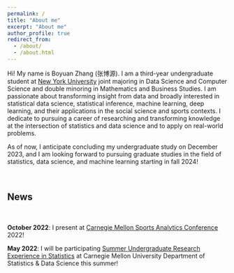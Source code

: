 ```yaml
---
permalink: /
title: "About me"
excerpt: "About me"
author_profile: true
redirect_from: 
  - /about/
  - /about.html
---
```


Hi! My name is Boyuan Zhang (张博源). I am a third-year undergraduate student at [New York University](https://www.nyu.edu/) joint majoring in Data Science and Computer Science and double minoring in Mathematics and Business Studies. I am passionate about transforming insight from data and broadly interested in statistical data science, statistical inference, machine learning, deep learning, and their applications in the social science and sports contexts. I dedicate to pursuing a career of researching and transforming knowledge at the intersection of statistics and data science and to apply on real-world problems.

As of now, I anticipate concluding my undergraduate study on December 2023, and I am looking forward to pursuing graduate studies in the field of statistics, data science, and machine learning starting in fall 2024!

<br />

News
------

<br />

**October 2022**: 
I present at [Carnegie Mellon Sports Analytics Conference](https://www.stat.cmu.edu/cmsac/conference/2022/) 2022!


**May 2022**: 
I will be participating [Summer Undergraduate Research Experience in Statistics](http://summer.stat.cmu.edu/) at Carnegie Mellon University Department of Statistics & Data Science this summer!

<br />

